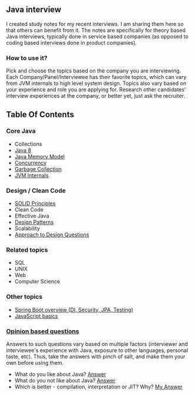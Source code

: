 ## Java interview

I created study notes for my recent interviews. I am sharing them here so that others can benefit from it. 
The notes are specifically for theory based Java interviews, typically done in service based companies 
(as opposed to coding based interviews done in product companies).  

### How to use it?

Pick and choose the topics based on the company you are interviewing. 
Each Company/Panel/Interviewee has their favorite topics, which can vary from JVM internals to high level system design. 
Topics also vary based on your experience and role you are applying for. 
Research other candidates' interview experiences at the company, or better yet, just ask the recruiter.

## Table Of Contents 

### Core Java

- Collections
- [Java 8](topics/core/java-8.md)
- [Java Memory Model](topics/core/java-memory-model.md)
- [Concurrency](topics/core/concurrency.md)
- [Garbage Collection](topics/core/garbage-collection.md)
- [JVM Internals](topics/core/jvm-internals.md)

### Design / Clean Code

- [SOLID Principles](topics/design/solid.md)
- Clean Code
- Effective Java
- [Design Patterns](topics/design/design-patterns.md)
- Scalability
- [Approach to Design Questions](topics/design/approach.md)

### Related topics

- SQL 
- UNIX 
- Web
- Computer Science

### Other topics 

- [Spring Boot overview (DI, Security, JPA, Testing)](http://http://deepakvadgama.com/blog/spring-boot-wonders/)
- [JavaScript basics]()

### [Opinion based questions](topics/opinion/questions.md)

Answers to such questions vary based on multiple factors (interviewer and interviewee's experience with Java, exposure to other languages, personal taste, etc). Thus, take the answers with pinch of salt, and make them your own before using them.

- What do you like about Java? [Answer](topics/opinion/myanswers.md#what-do-you-like-about-java)
- What do you not like about Java? [Answer](topics/opinion/myanswers.md#what-do-you-not-like-about-java)
- Which is better - compilation, interpretation or JIT? Why? [My Answer](topics/opinion/myanswers.md#importance-of-compile-time-vs-jit)
